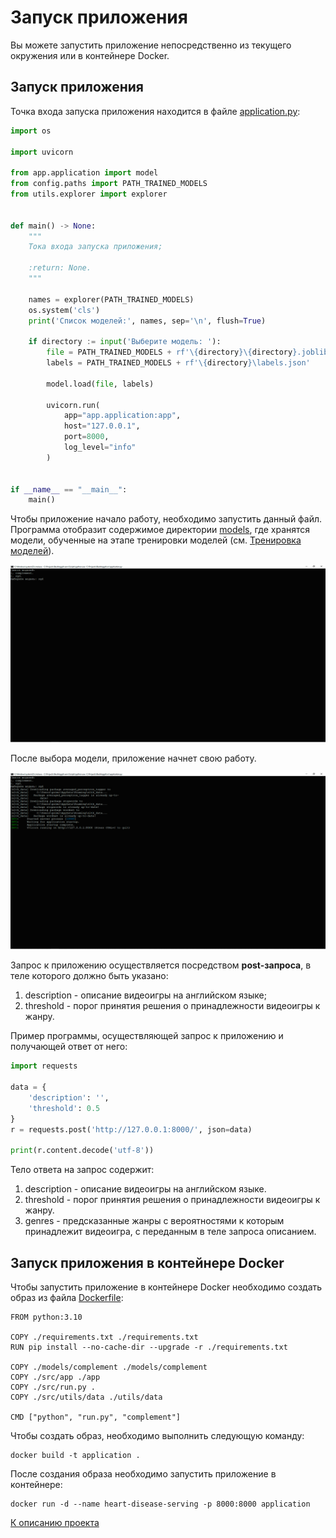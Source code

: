 # Запуск приложения

Вы можете запустить приложение непосредственно из текущего окружения 
или в контейнере Docker.

## Запуск приложения
Точка входа запуска приложения находится в файле 
[application.py](../src/application.py):

```python
import os

import uvicorn

from app.application import model
from config.paths import PATH_TRAINED_MODELS
from utils.explorer import explorer


def main() -> None:
    """
    Тока входа запуска приложения;

    :return: None.
    """

    names = explorer(PATH_TRAINED_MODELS)
    os.system('cls')
    print('Список моделей:', names, sep='\n', flush=True)

    if directory := input('Выберите модель: '):
        file = PATH_TRAINED_MODELS + rf'\{directory}\{directory}.joblib'
        labels = PATH_TRAINED_MODELS + rf'\{directory}\labels.json'

        model.load(file, labels)

        uvicorn.run(
            app="app.application:app",
            host="127.0.0.1",
            port=8000,
            log_level="info"
        )


if __name__ == "__main__":
    main()
```

Чтобы приложение начало работу, необходимо запустить данный файл. 
Программа отобразит содержимое директории [models](../models), 
где хранятся модели, обученные на этапе тренировки моделей 
(см. [Тренировка моделей](training.md)).

![file](../resources/application/models.jpg)

После выбора модели, приложение начнет свою работу.

![file](../resources/application/run.jpg)

Запрос к приложению осуществляется посредством **post-запроса**, 
в теле которого должно быть указано:
1. description - описание видеоигры на английском языке;
2. threshold - порог принятия решения о принадлежности видеоигры к жанру.

Пример программы, осуществляющей запрос к приложению и получающей ответ от него:

```python
import requests

data = {
    'description': '',
    'threshold': 0.5
}
r = requests.post('http://127.0.0.1:8000/', json=data)

print(r.content.decode('utf-8'))
```

Тело ответа на запрос содержит:
1. description - описание видеоигры на английском языке.
2. threshold - порог принятия решения о принадлежности видеоигры к жанру.
3. genres - предсказанные жанры с вероятностями к которым принадлежит видеоигра, 
с переданным в теле запроса описанием.

## Запуск приложения в контейнере Docker

Чтобы запустить приложение в контейнере Docker необходимо создать образ из файла 
[Dockerfile](../Dockerfile):

```
FROM python:3.10

COPY ./requirements.txt ./requirements.txt
RUN pip install --no-cache-dir --upgrade -r ./requirements.txt

COPY ./models/complement ./models/complement
COPY ./src/app ./app
COPY ./src/run.py .
COPY ./src/utils/data ./utils/data

CMD ["python", "run.py", "complement"]
```

Чтобы создать образ, необходимо выполнить следующую команду:

```commandline
docker build -t application .
```

После создания образа необходимо запустить приложение в контейнере:

```commandline
docker run -d --name heart-disease-serving -p 8000:8000 application
```

[К описанию проекта](../README.md)